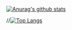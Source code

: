 [![Anurag's github stats](https://github-readme-stats.vercel.app/api?username=leeseojune53)](https://github.com/anuraghazra/github-readme-stats)

//[![Top Langs](https://github-readme-stats.vercel.app/api/top-langs/?username=leeseojune53)](https://github.com/anuraghazra/github-readme-stats)
